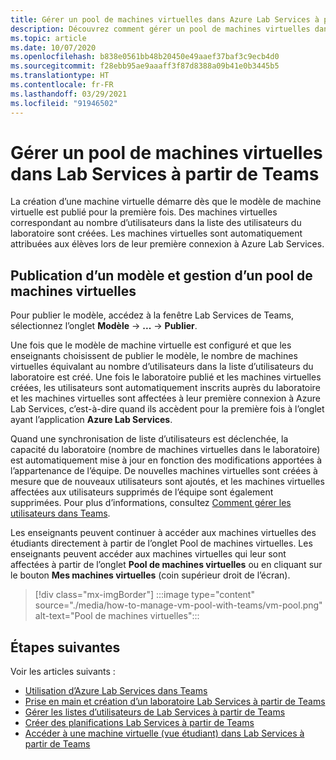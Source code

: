 ```yaml
---
title: Gérer un pool de machines virtuelles dans Azure Lab Services à partir de Teams
description: Découvrez comment gérer un pool de machines virtuelles dans Azure Lab Services à partir de Teams.
ms.topic: article
ms.date: 10/07/2020
ms.openlocfilehash: b838e0561bb48b20450e49aaef37baf3c9ecb4d0
ms.sourcegitcommit: f28ebb95ae9aaaff3f87d8388a09b41e0b3445b5
ms.translationtype: HT
ms.contentlocale: fr-FR
ms.lasthandoff: 03/29/2021
ms.locfileid: "91946502"
---
```

# <a name="manage-a-vm-pool-in-lab-services-from-teams"></a>Gérer un pool de machines virtuelles dans Lab Services à partir de Teams

La création d’une machine virtuelle démarre dès que le modèle de machine virtuelle est publié pour la première fois. Des machines virtuelles correspondant au nombre d’utilisateurs dans la liste des utilisateurs du laboratoire sont créées. Les machines virtuelles sont automatiquement attribuées aux élèves lors de leur première connexion à Azure Lab Services. 

## <a name="publish-a-template-and-manage-a-vm-pool"></a>Publication d’un modèle et gestion d’un pool de machines virtuelles

Pour publier le modèle, accédez à la fenêtre Lab Services de Teams, sélectionnez l’onglet **Modèle** -> **...**  -> **Publier**.

Une fois que le modèle de machine virtuelle est configuré et que les enseignants choisissent de publier le modèle, le nombre de machines virtuelles équivalant au nombre d’utilisateurs dans la liste d’utilisateurs du laboratoire est créé. Une fois le laboratoire publié et les machines virtuelles créées, les utilisateurs sont automatiquement inscrits auprès du laboratoire et les machines virtuelles sont affectées à leur première connexion à Azure Lab Services, c’est-à-dire quand ils accèdent pour la première fois à l’onglet ayant l’application **Azure Lab Services**. 

Quand une synchronisation de liste d’utilisateurs est déclenchée, la capacité du laboratoire (nombre de machines virtuelles dans le laboratoire) est automatiquement mise à jour en fonction des modifications apportées à l’appartenance de l’équipe. De nouvelles machines virtuelles sont créées à mesure que de nouveaux utilisateurs sont ajoutés, et les machines virtuelles affectées aux utilisateurs supprimés de l’équipe sont également supprimées. Pour plus d’informations, consultez [Comment gérer les utilisateurs dans Teams](how-to-manage-user-lists-within-teams.md). 

Les enseignants peuvent continuer à accéder aux machines virtuelles des étudiants directement à partir de l’onglet Pool de machines virtuelles. Les enseignants peuvent accéder aux machines virtuelles qui leur sont affectées à partir de l’onglet **Pool de machines virtuelles** ou en cliquant sur le bouton **Mes machines virtuelles** (coin supérieur droit de l’écran). 

> [!div class="mx-imgBorder"]
> :::image type="content" source="./media/how-to-manage-vm-pool-with-teams/vm-pool.png" alt-text="Pool de machines virtuelles":::

## <a name="next-steps"></a>Étapes suivantes

Voir les articles suivants :

- [Utilisation d’Azure Lab Services dans Teams](lab-services-within-teams-overview.md)
- [Prise en main et création d’un laboratoire Lab Services à partir de Teams](how-to-get-started-create-lab-within-teams.md)
- [Gérer les listes d’utilisateurs de Lab Services à partir de Teams](how-to-manage-user-lists-within-teams.md)
- [Créer des planifications Lab Services à partir de Teams](how-to-create-schedules-within-teams.md)
- [Accéder à une machine virtuelle (vue étudiant) dans Lab Services à partir de Teams](how-to-access-vm-for-students-within-teams.md)


